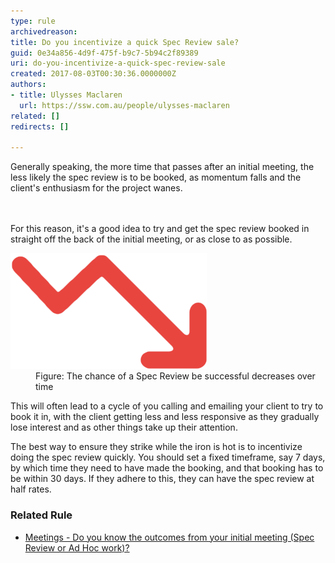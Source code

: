 ```yaml
---
type: rule
archivedreason: 
title: Do you incentivize a quick Spec Review sale?
guid: 0e34a856-4d9f-475f-b9c7-5b94c2f89389
uri: do-you-incentivize-a-quick-spec-review-sale
created: 2017-08-03T00:30:36.0000000Z
authors:
- title: Ulysses Maclaren
  url: https://ssw.com.au/people/ulysses-maclaren
related: []
redirects: []

---
```



​Generally speaking, the more time that passes after an initial meeting, the less likely the spec review is to be booked, as momentum falls and the client's enthusiasm for the project wanes.<br>
<br><excerpt class='endintro'></excerpt><br>
<p>For this reason, it's a good idea to try and get the spec review booked in straight off the back of the initial meeting, or as close to as possible.</p><dl class="image"><dt><img src="Chance of sale decreasing.png" alt="Chance of sale decreasing.png" /></dt><dd>Figure:​ The chance of a Spec Review be successful decreases over time</dd></dl><p>This will often lead to a cycle of you calling and emailing your client to try to book it in, with the client getting less and less responsive as they gradually lose interest and as other things take up their attention.</p><p>The best way to ensure they strike while the iron is hot is to incentivize doing the spec review quickly. You should set a fixed timeframe, say 7 days, by which time they need to have made the booking, and that booking has to be within 30 days. If they adhere to this, they can have the spec review at half rates.<br></p><h3 class="ssw15-rteElement-H3">Related Rule<br></h3><ul><li>​<a href=/meetings-do-you-know-the-outcomes-from-your-initial-meeting-spec-review-or-ad-hoc-work>Meetings - Do you know the outcomes from y​our initial meeting (Spec Review or Ad Hoc work)?</a>​<br></li></ul>


